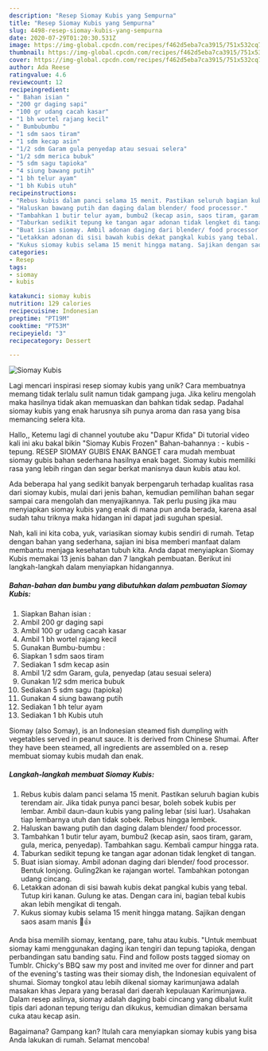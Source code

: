 ```yaml
---
description: "Resep Siomay Kubis yang Sempurna"
title: "Resep Siomay Kubis yang Sempurna"
slug: 4498-resep-siomay-kubis-yang-sempurna
date: 2020-07-29T01:20:30.531Z
image: https://img-global.cpcdn.com/recipes/f462d5eba7ca3915/751x532cq70/siomay-kubis-foto-resep-utama.jpg
thumbnail: https://img-global.cpcdn.com/recipes/f462d5eba7ca3915/751x532cq70/siomay-kubis-foto-resep-utama.jpg
cover: https://img-global.cpcdn.com/recipes/f462d5eba7ca3915/751x532cq70/siomay-kubis-foto-resep-utama.jpg
author: Ada Reese
ratingvalue: 4.6
reviewcount: 12
recipeingredient:
- " Bahan isian "
- "200 gr daging sapi"
- "100 gr udang cacah kasar"
- "1 bh wortel rajang kecil"
- " Bumbubumbu "
- "1 sdm saos tiram"
- "1 sdm kecap asin"
- "1/2 sdm Garam gula penyedap atau sesuai selera"
- "1/2 sdm merica bubuk"
- "5 sdm sagu tapioka"
- "4 siung bawang putih"
- "1 bh telur ayam"
- "1 bh Kubis utuh"
recipeinstructions:
- "Rebus kubis dalam panci selama 15 menit. Pastikan seluruh bagian kubis terendam air. Jika tidak punya panci besar, boleh sobek kubis per lembar. Ambil daun-daun kubis yang paling lebar (sisi luar). Usahakan tiap lembarnya utuh dan tidak sobek. Rebus hingga lembek."
- "Haluskan bawang putih dan daging dalam blender/ food processor."
- "Tambahkan 1 butir telur ayam, bumbu2 (kecap asin, saos tiram, garam, gula, merica, penyedap). Tambahkan sagu. Kembali campur hingga rata."
- "Taburkan sedikit tepung ke tangan agar adonan tidak lengket di tangan."
- "Buat isian siomay. Ambil adonan daging dari blender/ food processor. Bentuk lonjong. Guling2kan ke rajangan wortel. Tambahkan potongan udang cincang."
- "Letakkan adonan di sisi bawah kubis dekat pangkal kubis yang tebal. Tutup kiri kanan. Gulung ke atas. Dengan cara ini, bagian tebal kubis akan lebih mengikat di tengah."
- "Kukus siomay kubis selama 15 menit hingga matang. Sajikan dengan saos asam manis 🤤👍"
categories:
- Resep
tags:
- siomay
- kubis

katakunci: siomay kubis 
nutrition: 129 calories
recipecuisine: Indonesian
preptime: "PT19M"
cooktime: "PT53M"
recipeyield: "3"
recipecategory: Dessert

---
```



![Siomay Kubis](https://img-global.cpcdn.com/recipes/f462d5eba7ca3915/751x532cq70/siomay-kubis-foto-resep-utama.jpg)

Lagi mencari inspirasi resep siomay kubis yang unik? Cara membuatnya memang tidak terlalu sulit namun tidak gampang juga. Jika keliru mengolah maka hasilnya tidak akan memuaskan dan bahkan tidak sedap. Padahal siomay kubis yang enak harusnya sih punya aroma dan rasa yang bisa memancing selera kita.

Hallo,, Ketemu lagi di channel youtube aku &#34;Dapur Kfida&#34; Di tutorial video kali ini aku bakal bikin &#34;Siomay Kubis Frozen&#34; Bahan-bahannya : - kubis - tepung. RESEP SIOMAY GUBIS ENAK BANGET cara mudah membuat siomay gubis bahan sederhana hasilnya enak baget. Siomay kubis memiliki rasa yang lebih ringan dan segar berkat manisnya daun kubis atau kol.

Ada beberapa hal yang sedikit banyak berpengaruh terhadap kualitas rasa dari siomay kubis, mulai dari jenis bahan, kemudian pemilihan bahan segar sampai cara mengolah dan menyajikannya. Tak perlu pusing jika mau menyiapkan siomay kubis yang enak di mana pun anda berada, karena asal sudah tahu triknya maka hidangan ini dapat jadi suguhan spesial.


Nah, kali ini kita coba, yuk, variasikan siomay kubis sendiri di rumah. Tetap dengan bahan yang sederhana, sajian ini bisa memberi manfaat dalam membantu menjaga kesehatan tubuh kita. Anda dapat menyiapkan Siomay Kubis memakai 13 jenis bahan dan 7 langkah pembuatan. Berikut ini langkah-langkah dalam menyiapkan hidangannya.

<!--inarticleads1-->

##### Bahan-bahan dan bumbu yang dibutuhkan dalam pembuatan Siomay Kubis:

1. Siapkan  Bahan isian :
1. Ambil 200 gr daging sapi
1. Ambil 100 gr udang cacah kasar
1. Ambil 1 bh wortel rajang kecil
1. Gunakan  Bumbu-bumbu :
1. Siapkan 1 sdm saos tiram
1. Sediakan 1 sdm kecap asin
1. Ambil 1/2 sdm Garam, gula, penyedap (atau sesuai selera)
1. Gunakan 1/2 sdm merica bubuk
1. Sediakan 5 sdm sagu (tapioka)
1. Gunakan 4 siung bawang putih
1. Sediakan 1 bh telur ayam
1. Sediakan 1 bh Kubis utuh


Siomay (also Somay), is an Indonesian steamed fish dumpling with vegetables served in peanut sauce. It is derived from Chinese Shumai. After they have been steamed, all ingredients are assembled on a. resep membuat siomay kubis mudah dan enak. 

<!--inarticleads2-->

##### Langkah-langkah membuat Siomay Kubis:

1. Rebus kubis dalam panci selama 15 menit. Pastikan seluruh bagian kubis terendam air. Jika tidak punya panci besar, boleh sobek kubis per lembar. Ambil daun-daun kubis yang paling lebar (sisi luar). Usahakan tiap lembarnya utuh dan tidak sobek. Rebus hingga lembek.
1. Haluskan bawang putih dan daging dalam blender/ food processor.
1. Tambahkan 1 butir telur ayam, bumbu2 (kecap asin, saos tiram, garam, gula, merica, penyedap). Tambahkan sagu. Kembali campur hingga rata.
1. Taburkan sedikit tepung ke tangan agar adonan tidak lengket di tangan.
1. Buat isian siomay. Ambil adonan daging dari blender/ food processor. Bentuk lonjong. Guling2kan ke rajangan wortel. Tambahkan potongan udang cincang.
1. Letakkan adonan di sisi bawah kubis dekat pangkal kubis yang tebal. Tutup kiri kanan. Gulung ke atas. Dengan cara ini, bagian tebal kubis akan lebih mengikat di tengah.
1. Kukus siomay kubis selama 15 menit hingga matang. Sajikan dengan saos asam manis 🤤👍


Anda bisa memilih siomay, kentang, pare, tahu atau kubis. &#34;Untuk membuat siomay kami menggunakan daging ikan tengiri dan tepung tapioka, dengan perbandingan satu banding satu. Find and follow posts tagged siomay on Tumblr. Chicky&#39;s BBQ saw my post and invited me over for dinner and part of the evening&#39;s tasting was their siomay dish, the Indonesian equivalent of shumai. Siomay tongkol atau lebih dikenal siomay karimunjawa adalah masakan khas Jepara yang berasal dari daerah kepulauan Karimunjawa. Dalam resep aslinya, siomay adalah daging babi cincang yang dibalut kulit tipis dari adonan tepung terigu dan dikukus, kemudian dimakan bersama cuka atau kecap asin. 

Bagaimana? Gampang kan? Itulah cara menyiapkan siomay kubis yang bisa Anda lakukan di rumah. Selamat mencoba!
